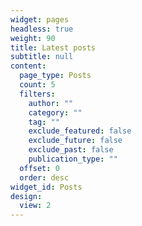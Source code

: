 ```yaml
---
widget: pages
headless: true
weight: 90
title: Latest posts
subtitle: null
content:
  page_type: Posts
  count: 5
  filters:
    author: ""
    category: ""
    tag: ""
    exclude_featured: false
    exclude_future: false
    exclude_past: false
    publication_type: ""
  offset: 0
  order: desc
widget_id: Posts
design:
  view: 2
---
```

